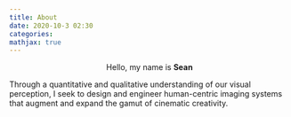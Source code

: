 ```yaml
---
title: About
date: 2020-10-3 02:30
categories:
mathjax: true
---
```


<!-- <div id="testing123" style="height: 350px;"></div> -->

<script src="p5.min.js"></script>
<script src="vanta.trunk.min.js"></script>
<script>
VANTA.TRUNK({
  el: document.getElementsByClassName("container")[0],
  mouseControls: false,
  touchControls: false,
  minHeight: 500.00,
  minWidth: 500.00,
  scale: 1.0,
  scaleMobile: 1.0,
  color: 0xe4e4e4,
  backgroundColor: 0xeeeeee,
  spacing: 2.00,
  chaos: 1.0
})
</script>

<p align="center">
Hello, my name is <strong>Sean</strong>
</p>

Through a quantitative and qualitative understanding of our visual perception, I seek to design and engineer human-centric imaging systems that augment and expand the gamut of cinematic creativity. 
